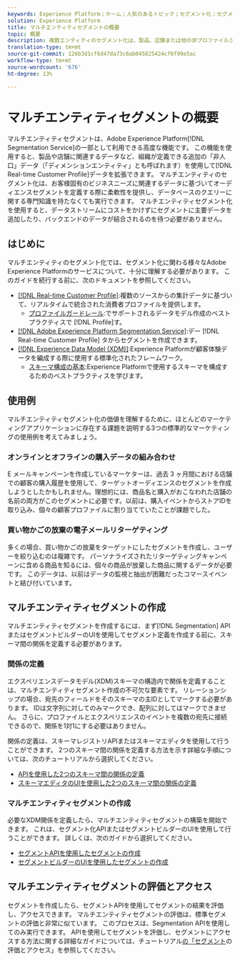 ```yaml
---
keywords: Experience Platform；ホーム；人気のあるトピック；セグメント化；セグメント化；セグメント化；セグメント化；セグメント；セグメント；マルチエンティティ；マルチエンティティセグメント化；マルチエンティティセグメント化；
solution: Experience Platform
title: マルチエンティティセグメントの概要
topic: 概要
description: 複数エンティティのセグメント化は、製品、店舗または他の非プロファイルクラスに基づいて、プロファイルデータを拡張する機能です。接続されると、追加のクラスのデータは、プロファイルスキーマにネイティブであるかのように使用できるようになります。
translation-type: tm+mt
source-git-commit: 126b3d1cf6d47da73c6ab045825424cf6f99e5ac
workflow-type: tm+mt
source-wordcount: '676'
ht-degree: 13%

---
```



# マルチエンティティセグメントの概要

マルチエンティティセグメントは、Adobe Experience Platform[!DNL Segmentation Service]の一部として利用できる高度な機能です。 この機能を使用すると、製品や店舗に関連するデータなど、組織が定義できる追加の「非人口」データ（「ディメンションエンティティ」とも呼ばれます）を使用して[!DNL Real-time Customer Profile]データを拡張できます。 マルチエンティティのセグメント化は、お客様固有のビジネスニーズに関連するデータに基づいてオーディエンスセグメントを定義する際に柔軟性を提供し、データベースのクエリーに関する専門知識を持たなくても実行できます。 マルチエンティティセグメント化を使用すると、データストリームにコストをかけずにセグメントに主要データを追加したり、バックエンドのデータが結合されるのを待つ必要がありません。

## はじめに

マルチエンティティのセグメント化では、セグメント化に関わる様々なAdobe Experience Platformのサービスについて、十分に理解する必要があります。 このガイドを続行する前に、次のドキュメントを参照してください。

* [[!DNL Real-time Customer Profile]](../profile/home.md):複数のソースからの集計データに基づいて、リアルタイムで統合された消費者プロファイルを提供します。
   * [プロファイルガードレール](../profile/guardrails.md):でサポートされるデータモデル作成のベストプラクティスで [!DNL Profile]す。
* [[!DNL Adobe Experience Platform Segmentation Service]](./home.md):デー [!DNL Real-time Customer Profile] タからセグメントを作成できます。
* [[!DNL Experience Data Model (XDM)]](../xdm/home.md):Experience Platformが顧客体験データを編成する際に使用する標準化されたフレームワーク。
   * [スキーマ構成の基本](../xdm/schema/composition.md#union):Experience Platformで使用するスキーマを構成するためのベストプラクティスを学びます。

## 使用例

マルチエンティティセグメント化の価値を理解するために、ほとんどのマーケティングアプリケーションに存在する課題を説明する3つの標準的なマーケティングの使用例を考えてみましょう。

### オンラインとオフラインの購入データの組み合わせ

E メールキャンペーンを作成しているマーケターは、過去 3 ヶ月間における店舗での顧客の購入履歴を使用して、ターゲットオーディエンスのセグメントを作成しようとしたかもしれません。理想的には、商品名と購入がおこなわれた店舗の名前の両方がこのセグメントに必要です。以前は、購入イベントからストアIDを取り込み、個々の顧客プロファイルに割り当てていたことが課題でした。

### 買い物かごの放棄の電子メールリターゲティング

多くの場合、買い物かごの放棄をターゲットにしたセグメントを作成し、ユーザーを絞り込むのは複雑です。 パーソナライズされたリターゲティングキャンペーンに含める商品を知るには、個々の商品が放棄した商品に関するデータが必要です。 このデータは、以前はデータの監視と抽出が困難だったコマースイベントと結び付いています。

## マルチエンティティセグメントの作成

マルチエンティティセグメントを作成するには、まず[!DNL Segmentation] APIまたはセグメントビルダーのUIを使用してセグメント定義を作成する前に、スキーマ間の関係を定義する必要があります。

### 関係の定義

エクスペリエンスデータモデル(XDM)スキーマの構造内で関係を定義することは、マルチエンティティセグメント作成の不可欠な要素です。 リレーションシップの場合、宛先のフィールドをそのスキーマの主IDとしてマークする必要があります。 IDは文字列に対してのみマークでき、配列に対してはマークできません。 さらに、プロファイルとエクスペリエンスのイベントを複数の宛先に接続できるので、関係を1対1にする必要はありません。

関係の定義は、スキーマレジストリAPIまたはスキーマエディタを使用して行うことができます。 2つのスキーマ間の関係を定義する方法を示す詳細な手順については、次のチュートリアルから選択してください。

* [APIを使用した2つのスキーマ間の関係の定義](../xdm/tutorials/relationship-api.md)
* [スキーマエディタのUIを使用した2つのスキーマ間の関係の定義](../xdm/tutorials/relationship-ui.md)

### マルチエンティティセグメントの作成

必要なXDM関係を定義したら、マルチエンティティセグメントの構築を開始できます。 これは、セグメント化APIまたはセグメントビルダーのUIを使用して行うことができます。 詳しくは、次のガイドから選択してください。

* [セグメントAPIを使用したセグメントの作成](./tutorials/create-a-segment.md)
* [セグメントビルダーのUIを使用したセグメントの作成](./ui/overview.md)

## マルチエンティティセグメントの評価とアクセス

セグメントを作成したら、セグメントAPIを使用してセグメントの結果を評価し、アクセスできます。 マルチエンティティセグメントの評価は、標準セグメントの評価と非常に似ています。 このプロセスは、Segmentation APIを使用してのみ実行できます。 APIを使用してセグメントを評価し、セグメントにアクセスする方法に関する詳細なガイドについては、チュートリアル[の「セグメント](./tutorials/evaluate-a-segment.md)の評価とアクセス」を参照してください。

